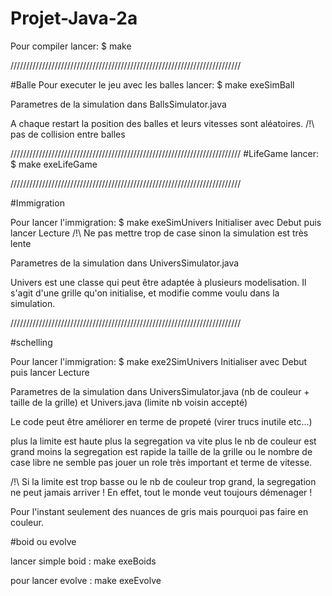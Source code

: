 # Projet-Java-2a

Pour compiler lancer: $ make

/////////////////////////////////////////////////////////////////////////

#Balle
Pour executer le jeu avec les balles lancer: $ make exeSimBall

Parametres de la simulation dans BallsSimulator.java

A chaque restart la position des balles et leurs vitesses sont aléatoires. /!\ pas de collision entre balles

/////////////////////////////////////////////////////////////////////////
#LifeGame
lancer: $ make exeLifeGame

/////////////////////////////////////////////////////////////////////////

#Immigration

Pour lancer l'immigration: $ make exeSimUnivers
Initialiser avec Debut puis lancer Lecture
/!\ Ne pas mettre trop de case sinon la simulation est très lente

Parametres de la simulation dans UniversSimulator.java

Univers est une classe qui peut être adaptée à plusieurs modelisation. Il s'agit d'une grille qu'on initialise, et modifie comme voulu dans la simulation.

/////////////////////////////////////////////////////////////////////////

#schelling

Pour lancer l'immigration: $ make exe2SimUnivers
Initialiser avec Debut puis lancer Lecture

Parametres de la simulation dans UniversSimulator.java (nb de couleur + taille de la grille) et Univers.java (limite nb voisin accepté)

Le code peut être améliorer en terme de propeté (virer trucs inutile etc...)

plus la limite est haute plus la segregation va vite
plus le nb de couleur est grand moins la segregation est rapide
la taille de la grille ou le nombre de case libre ne semble pas jouer un role très important et terme de vitesse.

/!\ Si la limite est trop basse ou le nb de couleur trop grand, la segregation ne peut jamais arriver ! En effet, tout le monde veut toujours démenager !

Pour l'instant seulement des nuances de gris mais pourquoi pas faire en couleur.

#boid ou evolve

lancer simple boid : make exeBoids

pour lancer evolve : make exeEvolve
